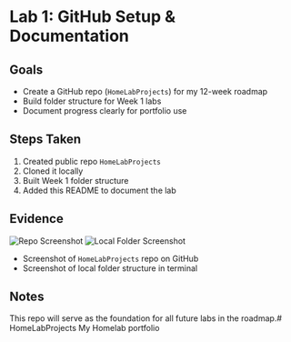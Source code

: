 # Lab 1: GitHub Setup & Documentation

## Goals
- Create a GitHub repo (`HomeLabProjects`) for my 12-week roadmap
- Build folder structure for Week 1 labs
- Document progress clearly for portfolio use

## Steps Taken
1. Created public repo `HomeLabProjects`
2. Cloned it locally
3. Built Week 1 folder structure
4. Added this README to document the lab

## Evidence
![Repo Screenshot](evidence/Github_Setup.png)
![Local Folder Screenshot](evidence/Github_Setup.png)
- Screenshot of `HomeLabProjects` repo on GitHub
- Screenshot of local folder structure in terminal

## Notes
This repo will serve as the foundation for all future labs in the roadmap.# HomeLabProjects
My Homelab portfolio
